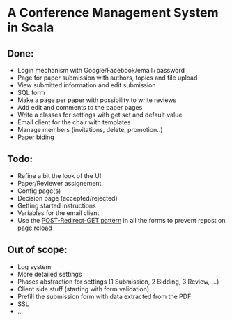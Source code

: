 A Conference Management System in Scala
=======================================

Done:
-----

- Login mechanism with Google/Facebook/email+password
- Page for paper submission with authors, topics and file upload
- View submitted information and edit submission
- SQL form
- Make a page per paper with possibility to write reviews
- Add edit and comments to the paper pages
- Write a classes for settings with get set and default value
- Email client for the chair with templates
- Manage members (invitations, delete, promotion..)
- Paper biding

Todo:
-----

- Refine a bit the look of the UI
- Paper/Reviewer assignement
- Config page(s)
- Decision page (accepted/rejected)
- Getting started instructions
- Variables for the email client
- Use the [POST-Redirect-GET pattern][1] in all the forms to prevent repost on
  page reload

Out of scope:
-------------

- Log system
- More detailed settings
- Phases abstraction for settings (1 Submission, 2 Bidding, 3 Review, ...)
- Client side stuff (starting with form validation)
- Prefill the submission form with data extracted from the PDF
- SSL
- ...

[1]: http://www.theserverside.com/news/1365146/Redirect-After-Post